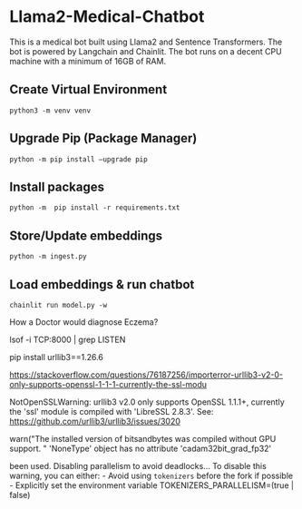 # Llama2-Medical-Chatbot
This is a medical bot built using Llama2 and Sentence Transformers. The bot is powered by Langchain and Chainlit. The bot runs on a decent CPU machine with a minimum of 16GB of RAM.

## Create Virtual Environment

```
python3 -m venv venv
```

## Upgrade Pip (Package Manager)

```
python -m pip install —upgrade pip
```

## Install packages

```
python -m  pip install -r requirements.txt
```

## Store/Update embeddings

```
python -m ingest.py
```

## Load embeddings & run chatbot

```
chainlit run model.py -w
```

How a Doctor would diagnose Eczema?



lsof -i TCP:8000 | grep LISTEN

pip install urllib3==1.26.6


https://stackoverflow.com/questions/76187256/importerror-urllib3-v2-0-only-supports-openssl-1-1-1-currently-the-ssl-modu

 NotOpenSSLWarning: urllib3 v2.0 only supports OpenSSL 1.1.1+, currently the 'ssl' module is compiled with 'LibreSSL 2.8.3'. See: https://github.com/urllib3/urllib3/issues/3020

  warn("The installed version of bitsandbytes was compiled without GPU support. "
'NoneType' object has no attribute 'cadam32bit_grad_fp32'

 been used. Disabling parallelism to avoid deadlocks...
To disable this warning, you can either:
        - Avoid using `tokenizers` before the fork if possible
        - Explicitly set the environment variable TOKENIZERS_PARALLELISM=(true | false)